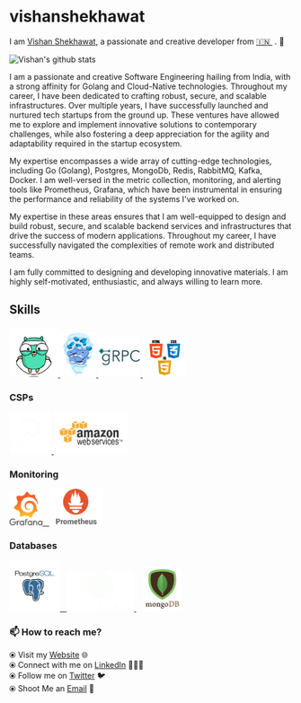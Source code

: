 # vishanshekhawat

I am [Vishan Shekhawat](https://www.vishanshekhawat.com/), a passionate and creative developer from [🇮🇳 ](https://en.wikipedia.org/wiki/India)&nbsp;. 🎯 

![Vishan's github stats](https://github-readme-stats.vercel.app/api?username=vishanshekhawat&hide=issues&show_icons=true&theme=onedark)

I am a passionate and creative Software Engineering hailing from India, with a strong affinity for Golang and Cloud-Native technologies. Throughout my career, I have been dedicated to crafting robust, secure, and scalable infrastructures. Over multiple years, I have successfully launched and nurtured tech startups from the ground up. These ventures have allowed me to explore and implement innovative solutions to contemporary challenges, while also fostering a deep appreciation for the agility and adaptability required in the startup ecosystem. 

My expertise encompasses a wide array of cutting-edge technologies, including Go (Golang), Postgres, MongoDb, Redis, RabbitMQ, Kafka, Docker. I am well-versed in the metric collection, monitoring, and alerting tools like Prometheus, Grafana, which have been instrumental in ensuring the performance and reliability of the systems I've worked on. 

My expertise in these areas ensures that I am well-equipped to design and build robust, secure, and scalable backend services and infrastructures that drive the success of modern applications. Throughout my career, I have successfully navigated the complexities of remote work and distributed teams.

I am fully committed to designing and developing innovative materials. I am highly self-motivated, enthusiastic, and always willing to learn more.

## Skills

<p float="left">
  <a href="https://golang.org/" target="_blank" >
    <img src="https://raw.githubusercontent.com/vishanshekhawat/itsvishan/master/assets/golang.gif"  height="90" />
  </a>
  <a href="https://www.docker.com/" target="_blank" >
    <img src="https://raw.githubusercontent.com/vishanshekhawat/itsvishan/master/assets/docker.gif"  height="80" /> 
  </a>
  <a href="https://grpc.io/" target="_blank" >
    <img src="https://raw.githubusercontent.com/vishanshekhawat/itsvishan/master/assets/grpc.gif"  height="75" />
  </a>
  <a href="https://www.w3.org/wiki/The_web_standards_model_-_HTML_CSS_and_JavaScript" target="_blank" >
    <img src="https://raw.githubusercontent.com/vishanshekhawat/itsvishan/master/assets/html-css-js.png" height="70" />
  </a>
 </p>
  
### CSPs
  
 <p float="left">
  <a href="https://bit.ly/2W7a91W" target="_blank" >
    <img src="https://raw.githubusercontent.com/vishanshekhawat/itsvishan/master/assets/do.gif"  height="75" />
  </a> 
  <a href="https://aws.amazon.com/" target="_blank" >
    <img src="https://raw.githubusercontent.com/vishanshekhawat/itsvishan/master/assets/aws.gif"  height="75" />
  </a>
 </p>
  
### Monitoring
  
 <p float="left">
  <a href="https://grafana.com/" target="_blank" >
    <img src="https://raw.githubusercontent.com/vishanshekhawat/itsvishan/master/assets/grafana.gif" height="60" />&nbsp;&nbsp;
  </a>
  <a href="https://prometheus.io/" target="_blank" >
    <img src="https://raw.githubusercontent.com/vishanshekhawat/itsvishan/master/assets/prometheus.gif" height="65" />
  </a>
</p>

### Databases
  
 <p float="left">
  <a href="https://www.postgresql.org/" target="_blank" >
    <img src="https://raw.githubusercontent.com/vishanshekhawat/itsvishan/master/assets/postgresql.gif" height="90" />&nbsp;&nbsp;
  </a>
  <a href="https://www.timescale.com/" target="_blank" >
    <img src="https://raw.githubusercontent.com/vishanshekhawat/itsvishan/master/assets/tsdb.gif" width="120" />
  </a>&nbsp;&nbsp;
  <a href="https://www.mongodb.com/" target="_blank" >
    <img src="https://raw.githubusercontent.com/vishanshekhawat/itsvishan/master/assets/mongo.gif" height="80" />
  </a>
</p>

### 📫 How to reach me? 

  ⦿ Visit my [Website](https://www.vishanshekhawat.com) 🌐 <br>
  ⦿ Connect with me on [LinkedIn](https://www.linkedin.com/in/vishanshekhawat/) 👨🏻‍💻 <br>
  ⦿ Follow me on [Twitter](https://twitter.com/VishnuSinghSh12) 🐦 <br>
  ⦿ Shoot Me an [Email](mailto:vishnsingh007@gmail.com) 💌 <br>